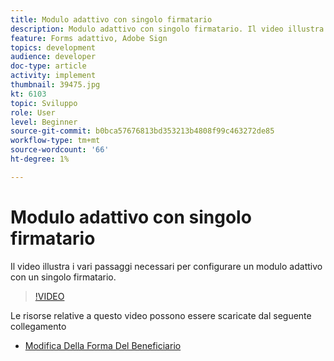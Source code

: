 ```yaml
---
title: Modulo adattivo con singolo firmatario
description: Modulo adattivo con singolo firmatario. Il video illustra i vari passaggi necessari per configurare un modulo adattivo con un singolo firmatario.
feature: Forms adattivo, Adobe Sign
topics: development
audience: developer
doc-type: article
activity: implement
thumbnail: 39475.jpg
kt: 6103
topic: Sviluppo
role: User
level: Beginner
source-git-commit: b0bca57676813bd353213b4808f99c463272de85
workflow-type: tm+mt
source-wordcount: '66'
ht-degree: 1%

---
```


# Modulo adattivo con singolo firmatario


Il video illustra i vari passaggi necessari per configurare un modulo adattivo con un singolo firmatario.

>[!VIDEO](https://video.tv.adobe.com/v/39475/?quality=9&learn=on)

Le risorse relative a questo video possono essere scaricate dal seguente collegamento

* [Modifica Della Forma Del Beneficiario ](assets/change-of-beneficiary-form.zip)
